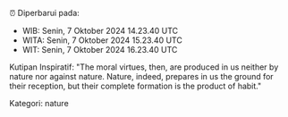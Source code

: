 ⏰ Diperbarui pada:
- WIB: Senin, 7 Oktober 2024 14.23.40 UTC
- WITA: Senin, 7 Oktober 2024 15.23.40 UTC
- WIT: Senin, 7 Oktober 2024 16.23.40 UTC

Kutipan Inspiratif:
"The moral virtues, then, are produced in us neither by nature nor against nature. Nature, indeed, prepares in us the ground for their reception, but their complete formation is the product of habit."


Kategori: nature

